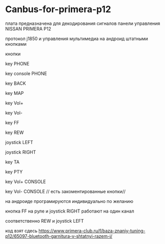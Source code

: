 # Canbus-for-primera-p12
плата предназначена для декодирования сигналов панели управления NISSAN PRIMERA P12 

протокол j1850 и управления мультимедиа на андроид штатными кнопками

кнопки
   
   key PHONE
   
   key console PHONE
  
   key BACK
   
   key MAP
   
   key Vol+
   
   key Vol-
   
   key FF
   
   key REW
   
   joystick LEFT
   
   joystick RIGHT
  
   
   key TA
  
   key PTY
   
   key Vol+ CONSOLE
  
   key Vol- CONSOLE
  // есть закоментированные кнопки//
  
   
   на андроиде програмируются индивидуально по желанию
   
кнопка FF на руле и joystick RIGHT работают на один канал 

соответственно  REW и joystick LEFT

код взят сдесь https://www.primera-club.ru/f/baza-znaniy-tuning-p12/65097-bluetooth-garnitura-v-shtatnyi-razem-i/
